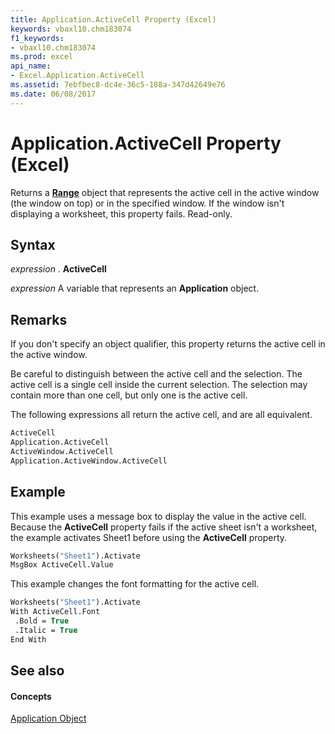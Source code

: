 ```yaml
---
title: Application.ActiveCell Property (Excel)
keywords: vbaxl10.chm183074
f1_keywords:
- vbaxl10.chm183074
ms.prod: excel
api_name:
- Excel.Application.ActiveCell
ms.assetid: 7ebfbec8-dc4e-36c5-188a-347d42649e76
ms.date: 06/08/2017
---
```



# Application.ActiveCell Property (Excel)

Returns a **[Range](range-object-excel.md)** object that represents the active cell in the active window (the window on top) or in the specified window. If the window isn't displaying a worksheet, this property fails. Read-only.


## Syntax

 _expression_ . **ActiveCell**

 _expression_ A variable that represents an **Application** object.


## Remarks

If you don't specify an object qualifier, this property returns the active cell in the active window.

Be careful to distinguish between the active cell and the selection. The active cell is a single cell inside the current selection. The selection may contain more than one cell, but only one is the active cell.

The following expressions all return the active cell, and are all equivalent.




```vb
ActiveCell 
Application.ActiveCell 
ActiveWindow.ActiveCell 
Application.ActiveWindow.ActiveCell
```


## Example

This example uses a message box to display the value in the active cell. Because the **ActiveCell** property fails if the active sheet isn't a worksheet, the example activates Sheet1 before using the **ActiveCell** property.


```vb
Worksheets("Sheet1").Activate 
MsgBox ActiveCell.Value
```

This example changes the font formatting for the active cell.




```vb
Worksheets("Sheet1").Activate 
With ActiveCell.Font 
 .Bold = True 
 .Italic = True 
End With
```


## See also


#### Concepts


[Application Object](application-object-excel.md)

